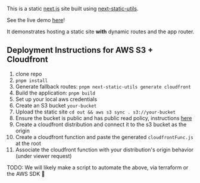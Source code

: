 This is a static [next.js](https://nextjs.org/) site built using [next-static-utils](https://github.com/zdenham/next-static-utils).

See the live demo [here](https://defn0rdp54dhd.cloudfront.net)!

It demonstrates hosting a static site **with** dynamic routes and the app router.

## Deployment Instructions for AWS S3 + Cloudfront

1. clone repo
2. `pnpm install`
3. Generate fallback routes: `pnpm next-static-utils generate cloudfront`
4. Build the application: `pnpm build`
5. Set up your local aws credentials
6. Create an S3 bucket `your-bucket`
7. Upload the static site `cd out && aws s3 sync . s3://your-bucket`
8. Ensure the bucket is public and has public read policy, instructions [here](https://docs.aws.amazon.com/AmazonS3/latest/userguide/WebsiteAccessPermissionsReqd.html#:~:text=To%20make%20the%20objects%20in,read%20access%20to%20your%20bucket)
9. Create a cloudfront distribution and connect it to the s3 bucket as the origin
10. Create a cloudfront function and paste the generated `cloudfrontFunc.js` at the root
11. Associate the cloudfront function with your distribution's origin behavior (under viewer request)

TODO: We will likely make a script to automate the above, via terraform or the AWS SDK 👀